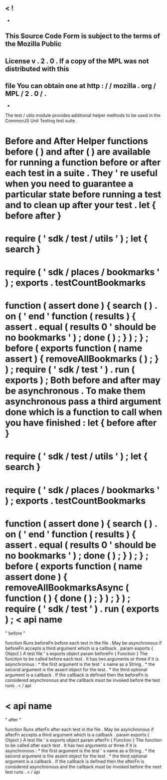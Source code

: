 <
!
-
-
This
Source
Code
Form
is
subject
to
the
terms
of
the
Mozilla
Public
-
License
v
.
2
.
0
.
If
a
copy
of
the
MPL
was
not
distributed
with
this
-
file
You
can
obtain
one
at
http
:
/
/
mozilla
.
org
/
MPL
/
2
.
0
/
.
-
-
>
The
test
/
utils
module
provides
additional
helper
methods
to
be
used
in
the
CommonJS
Unit
Testing
test
suite
.
#
#
Before
and
After
Helper
functions
before
(
)
and
after
(
)
are
available
for
running
a
function
before
or
after
each
test
in
a
suite
.
They
'
re
useful
when
you
need
to
guarantee
a
particular
state
before
running
a
test
and
to
clean
up
after
your
test
.
let
{
before
after
}
=
require
(
'
sdk
/
test
/
utils
'
)
;
let
{
search
}
=
require
(
'
sdk
/
places
/
bookmarks
'
)
;
exports
.
testCountBookmarks
=
function
(
assert
done
)
{
search
(
)
.
on
(
'
end
'
function
(
results
)
{
assert
.
equal
(
results
0
'
should
be
no
bookmarks
'
)
;
done
(
)
;
}
)
;
}
;
before
(
exports
function
(
name
assert
)
{
removeAllBookmarks
(
)
;
}
)
;
require
(
'
sdk
/
test
'
)
.
run
(
exports
)
;
Both
before
and
after
may
be
asynchronous
.
To
make
them
asynchronous
pass
a
third
argument
done
which
is
a
function
to
call
when
you
have
finished
:
let
{
before
after
}
=
require
(
'
sdk
/
test
/
utils
'
)
;
let
{
search
}
=
require
(
'
sdk
/
places
/
bookmarks
'
)
;
exports
.
testCountBookmarks
=
function
(
assert
done
)
{
search
(
)
.
on
(
'
end
'
function
(
results
)
{
assert
.
equal
(
results
0
'
should
be
no
bookmarks
'
)
;
done
(
)
;
}
)
;
}
;
before
(
exports
function
(
name
assert
done
)
{
removeAllBookmarksAsync
(
function
(
)
{
done
(
)
;
}
)
;
}
)
;
require
(
'
sdk
/
test
'
)
.
run
(
exports
)
;
<
api
name
=
"
before
"
>
function
Runs
beforeFn
before
each
test
in
the
file
.
May
be
asynchronous
if
beforeFn
accepts
a
third
argument
which
is
a
callback
.
param
exports
{
Object
}
A
test
file
'
s
exports
object
param
beforeFn
{
Function
}
The
function
to
be
called
before
each
test
.
It
has
two
arguments
or
three
if
it
is
asynchronous
:
*
the
first
argument
is
the
test
'
s
name
as
a
String
.
*
the
second
argument
is
the
assert
object
for
the
test
.
*
the
third
optional
argument
is
a
callback
.
If
the
callback
is
defined
then
the
beforeFn
is
considered
asynchronous
and
the
callback
must
be
invoked
before
the
test
runs
.
<
/
api
>
<
api
name
=
"
after
"
>
function
Runs
afterFn
after
each
test
in
the
file
.
May
be
asynchronous
if
afterFn
accepts
a
third
argument
which
is
a
callback
.
param
exports
{
Object
}
A
test
file
'
s
exports
object
param
afterFn
{
Function
}
The
function
to
be
called
after
each
test
.
It
has
two
arguments
or
three
if
it
is
asynchronous
:
*
the
first
argument
is
the
test
'
s
name
as
a
String
.
*
the
second
argument
is
the
assert
object
for
the
test
.
*
the
third
optional
argument
is
a
callback
.
If
the
callback
is
defined
then
the
afterFn
is
considered
asynchronous
and
the
callback
must
be
invoked
before
the
next
test
runs
.
<
/
api
>
